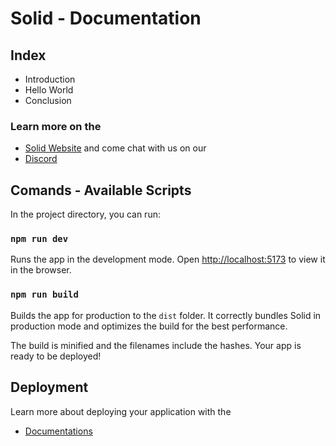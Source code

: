 # Solid - Documentation

## Index

- Introduction
- Hello World
- Conclusion

### Learn more on the

- [Solid Website](https://solidjs.com) and come chat with us on our
- [Discord](https://discord.com/invite/solidjs)

## Comands - Available Scripts

In the project directory, you can run:

### `npm run dev`

Runs the app in the development mode.
Open [http://localhost:5173](http://localhost:5173) to view it in the browser.

### `npm run build`

Builds the app for production to the `dist` folder.
It correctly bundles Solid in production mode and optimizes the build for the best performance.

The build is minified and the filenames include the hashes.
Your app is ready to be deployed!

## Deployment

Learn more about deploying your application with the

- [Documentations](https://vitejs.dev/guide/static-deploy.html)
